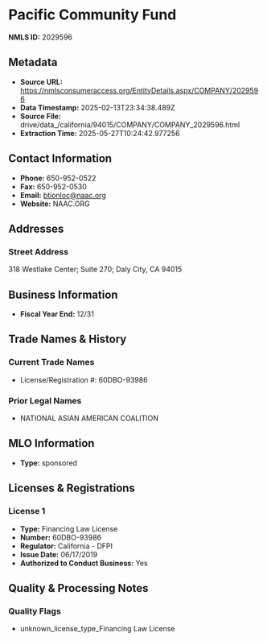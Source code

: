 # Pacific Community Fund

**NMLS ID:** 2029596

## Metadata
- **Source URL:** https://nmlsconsumeraccess.org/EntityDetails.aspx/COMPANY/2029596
- **Data Timestamp:** 2025-02-13T23:34:38.489Z
- **Source File:** drive/data_/california/94015/COMPANY/COMPANY_2029596.html
- **Extraction Time:** 2025-05-27T10:24:42.977256

## Contact Information
- **Phone:** 650-952-0522
- **Fax:** 650-952-0530
- **Email:** btionloc@naac.org
- **Website:** NAAC.ORG

## Addresses
### Street Address
318 Westlake Center; Suite 270; Daly City, CA 94015

## Business Information
- **Fiscal Year End:** 12/31

## Trade Names & History
### Current Trade Names
- License/Registration #: 60DBO-93986

### Prior Legal Names
- NATIONAL ASIAN AMERICAN COALITION

## MLO Information
- **Type:** sponsored

## Licenses & Registrations

### License 1
- **Type:** Financing Law License
- **Number:** 60DBO-93986
- **Regulator:** California - DFPI
- **Issue Date:** 06/17/2019
- **Authorized to Conduct Business:** Yes

## Quality & Processing Notes
### Quality Flags
- unknown_license_type_Financing Law License
